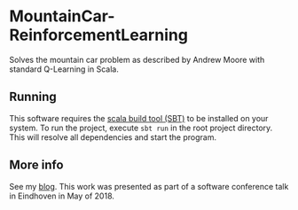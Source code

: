# MountainCar-ReinforcementLearning
Solves the mountain car problem as described by Andrew Moore with standard Q-Learning in Scala.

## Running
This software requires the [scala build tool (SBT)](http://www.scala-sbt.org/) to be installed on your system. 
To run the project, execute `sbt run` in the root project directory. This will resolve all dependencies and start the program.

## More info
See my [blog](http://www.functionalai.com/). This work was presented as part of a software conference talk in Eindhoven in May of 2018.
